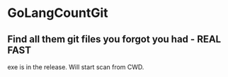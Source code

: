 # GoLangCountGit

## Find all them git files you forgot you had - REAL FAST

exe is in the release. Will start scan from CWD.
